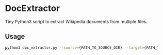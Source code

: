 # DocExtractor

Tiny Python3 script to extract Wikipedia documents from multiple files.

## Usage

```sh
python3 doc_extractor.py --source={PATH_TO_SOURCE_DIR} --target={PATH_TO_TARGET_DIR} --extension={FILE_EXTENSION=article}
```